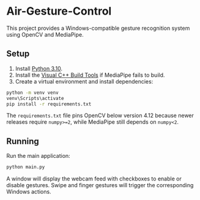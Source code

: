 # Air-Gesture-Control

This project provides a Windows-compatible gesture recognition system using OpenCV and MediaPipe.

## Setup

1. Install [Python 3.10](https://www.python.org/downloads/).
2. Install the [Visual C++ Build Tools](https://visualstudio.microsoft.com/visual-cpp-build-tools/) if MediaPipe fails to build.
3. Create a virtual environment and install dependencies:

```cmd
python -m venv venv
venv\Scripts\activate
pip install -r requirements.txt
```

The `requirements.txt` file pins OpenCV below version 4.12 because newer
releases require `numpy>=2`, while MediaPipe still depends on `numpy<2`.

## Running

Run the main application:

```cmd
python main.py
```

A window will display the webcam feed with checkboxes to enable or disable gestures. Swipe and finger gestures will trigger the corresponding Windows actions.
